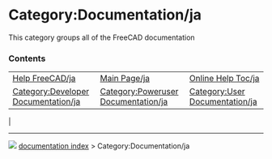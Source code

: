 # Category:Documentation/ja
This category groups all of the FreeCAD documentation

### Contents

|     |     |     |
| --- | --- | --- |
| [Help FreeCAD/ja](Help_FreeCAD/ja.md) | [Main Page/ja](Main_Page/ja.md) | [Online Help Toc/ja](Online_Help_Toc/ja.md) |
| [Category:Developer Documentation/ja](Category_Developer_Documentation/ja.md) | [Category:Poweruser Documentation/ja](Category_Poweruser_Documentation/ja.md) | [Category:User Documentation/ja](Category_User_Documentation/ja.md) |
|



---
![](images/Right_arrow.png) [documentation index](../README.md) > Category:Documentation/ja
